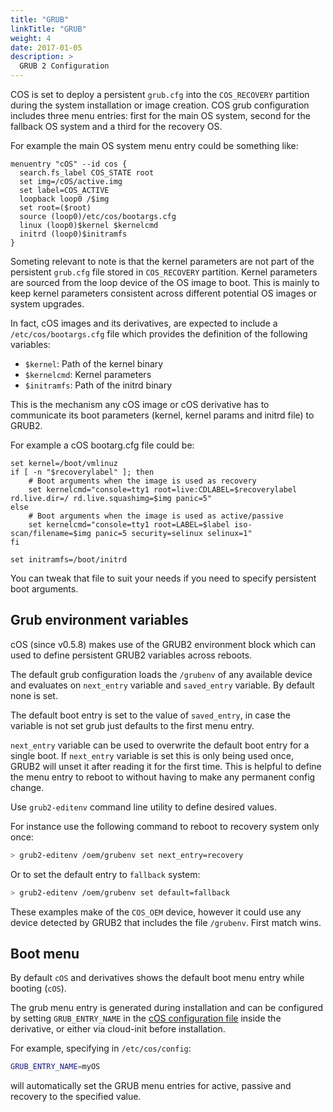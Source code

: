 ```yaml
---
title: "GRUB"
linkTitle: "GRUB"
weight: 4
date: 2017-01-05
description: >
  GRUB 2 Configuration
---
```


COS is set to deploy a persistent `grub.cfg` into the `COS_RECOVERY` partition during
the system installation or image creation. COS grub configuration
includes three menu entries: first for the main OS system, second for the
fallback OS system and a third for the recovery OS.

For example the main OS system menu entry could be something like:

```
menuentry "cOS" --id cos {
  search.fs_label COS_STATE root
  set img=/cOS/active.img
  set label=COS_ACTIVE
  loopback loop0 /$img
  set root=($root)
  source (loop0)/etc/cos/bootargs.cfg
  linux (loop0)$kernel $kernelcmd
  initrd (loop0)$initramfs
}
```

Someting relevant to note is that the kernel parameters are not part of the 
persistent `grub.cfg` file stored in `COS_RECOVERY` partition. Kernel parameters
are sourced from the loop device of the OS image to boot. This is mainly to
keep kernel parameters consistent across different potential OS images or
system upgrades. 

In fact, cOS images and its derivatives, are expected to include a
`/etc/cos/bootargs.cfg` file which provides the definition of the following
variables:

* `$kernel`: Path of the kernel binary 
* `$kernelcmd`: Kernel parameters
* `$initramfs`: Path of the initrd binary

This is the mechanism any cOS image or cOS derivative has to communicate
its boot parameters (kernel, kernel params and initrd file) to GRUB2.

For example a cOS bootarg.cfg file could be:

```
set kernel=/boot/vmlinuz
if [ -n "$recoverylabel" ]; then
    # Boot arguments when the image is used as recovery
    set kernelcmd="console=tty1 root=live:CDLABEL=$recoverylabel rd.live.dir=/ rd.live.squashimg=$img panic=5"
else
    # Boot arguments when the image is used as active/passive
    set kernelcmd="console=tty1 root=LABEL=$label iso-scan/filename=$img panic=5 security=selinux selinux=1"
fi

set initramfs=/boot/initrd
```

You can tweak that file to suit your needs if you need to specify persistent boot arguments.

## Grub environment variables

cOS (since v0.5.8) makes use of the GRUB2 environment block which can used to define
persistent GRUB2 variables across reboots.

The default grub configuration loads the `/grubenv` of any available device
and evaluates on `next_entry` variable and `saved_entry` variable. By default
none is set.

The default boot entry is set to the value of `saved_entry`, in case the variable
is not set grub just defaults to the first menu entry.

`next_entry` variable can be used to overwrite the default boot entry for a single
boot. If `next_entry` variable is set this is only being used once, GRUB2 will
unset it after reading it for the first time. This is helpful to define the menu entry
to reboot to without having to make any permanent config change.

Use `grub2-editenv` command line utility to define desired values.

For instance use the following command to reboot to recovery system only once:

```bash
> grub2-editenv /oem/grubenv set next_entry=recovery
```

Or to set the default entry to `fallback` system:

```bash
> grub2-editenv /oem/grubenv set default=fallback
```

These examples make of the `COS_OEM` device, however it could use any device
detected by GRUB2 that includes the file `/grubenv`. First match wins.

## Boot menu

By default `cOS` and derivatives shows the default boot menu entry while booting (`cOS`).

The grub menu entry is generated during installation and can be configured by setting `GRUB_ENTRY_NAME` in the [cOS configuration file](../general_configuration) inside the derivative, or either via cloud-init before installation.

For example, specifying in `/etc/cos/config`:

```bash
GRUB_ENTRY_NAME=myOS
```

will automatically set the GRUB menu entries for active, passive and recovery to the specified value.